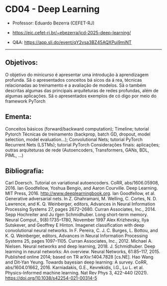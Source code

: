 # CD04 - Deep Learning

- Professor: Eduardo Bezerra (CEFET-RJ)

- https://eic.cefet-rj.br/~ebezerra/jcd-2025-deep-learning/
- Q&A: https://app.sli.do/event/qY2vsa3BZ45AQXPuj9miNT

---
## Objetivos: 
O objetivo do minicurso é apresentar uma introdução à aprendizagem profunda. Sã o apresentados conceitos bá sicos da á rea, técnicas relacionadas ao treinamento e a avaliação de modelos. Sã o também descritas algumas das principais arquiteturas de redes profundas, além de algumas aplicações. Sã o apresentados exemplos de có digo por meio do framework PyTorch

## Ementa:
Conceitos básicos (forward/backward computation); Timeline; tutorial Pytorch
Técnicas de treinamento (backprop, batch GD, dropout, model selection, model evaluation...); Convolutional Nets; tutorial PyTorch
Recurrent Nets (LSTMs); tutorial PyTorch
Considerações finais: aplicações; outras arquiteturas de rede (Autoencoders, Transformers, GANs, BDL, PIML, ...)


## Bibliografia:
Carl Doersch. Tutorial on variational autoencoders. CoRR, abs/1606.05908, 2016.
Ian Goodfellow, Yoshua Bengio, and Aaron Courville. Deep Learning. MIT Press, 2016. http://www.deeplearningbook.org.
Ian Goodfellow, et al. Generative adversarial nets. In Z. Ghahramani, M. Welling, C. Cortes, N. D. Lawrence, and K. Q. Weinberger, editors, Advances in Neural Information Processing Systems 27, pages 2672–2680. Curran Associates, Inc., 2014.
Sepp Hochreiter and Ju ̈rgen Schmidhuber. Long short-term memory. Neural Comput., 9(8):1735–1780, November 1997
Alex Krizhevsky, Ilya Sutskever, and Geoffrey E Hinton. Imagenet classification with deep convolutional neural networks. In F. Pereira, C. J. C. Burges, L. Bottou, and K. Q. Weinberger, editors, Advances in Neural Information Processing Systems 25, pages 1097–1105. Curran Associates, Inc., 2012.
Michael A. Nielsen. Neural networks and deep learning, 2018.
J. Schmidhuber. Deep learning in neural networks: An overview. Neural Networks, 61:85–117, 2015. Published online 2014; based on TR arXiv:1404.7828 [cs.NE].
Hao Wang and Dit-Yan Yeung. Towards bayesian deep learning: A survey. CoRR, abs/1604.01662, 2016.
Karniadakis, G.E., Kevrekidis, I.G., Lu L. et al. Physics-Informed machine learning. Nat Rev Phys 3, 422-440 (2021). https://doi.org/10.1038/s42254-021-00314-5